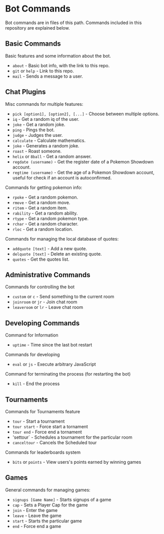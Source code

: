 Bot Commands
====================

Bot commands are in files of this path. Commands included in this repository are explained below.

Basic Commands
------------

Basic features and some information about the bot.

 - `about` - Basic bot info, with the link to this repo.
 - `git` or `help` - Link to this repo.
 - `mail` - Sends a message to a user. 

Chat Plugins
------------

Misc commands for multiple features:

 - `pick [option1], [option2], [...]` - Choose between multiple options.
 - `iq` - Get a random iq of the user.
 - `joke` - Get a random joke.
 - `ping` - Pings the bot.
 - `judge` - Judges the user.
 - `calculate` - Calculate mathematics.
 - `joke` - Generates a random joke.
 - `roast` - Roast someone.
 - `helix` or `8ball` - Get a random answer.
 - `regdate (username)` - Get the register date of a Pokemon Showdown account.
 - `regtime (username)` - Get the age of a Pokemon Showdown account, useful for check if an account is autoconfirmed.


Commands for getting pokemon info:

 - `rpoke` - Get a random pokemon.
 - `rmove` - Get a random move.
 - `ritem` - Get a random item.
 - `rability` - Get a random ability.
 - `rtype` - Get a random pokemon type.
 - `rchar` - Get a random character.
 - `rloc` - Get a random location.

Commands for managing the local database of quotes:

 - `addquote [text]` - Add a new quote.
 - `delquote [text]` - Delete an existing quote.
 - `quotes` - Get the quotes list.
 
Administrative Commands
------------

Commands for controlling the bot

 - `custom` or `c` - Send something to the current room
 - `joinroom` or `jr` - Join chat room
 - `leaveroom` or `lr` - Leave chat room

Developing Commands
------------

Command for Information

 - `uptime` - Time since the last bot restart

Commands for developing 

 - `eval` or `js` - Execute arbitrary JavaScript
 
Command for terminating the process (for restarting the bot)

 - `kill` - End the process

Tournaments
------------

Commands for Tournaments feature

 - `tour` - Start a tournament
 - `tour start` - Force start a tornament
 - `tour end` - Force end a tornament
 - 'settour` - Schedules a tournament for the particular room
 - `canceltour` - Cancels the Scheduled tour 

Commands for leaderboards system 
 
- `bits` or `points` - View users's points earned by winning games

Games
------------

General commands for managing games:

 - `signups [Game Name]` - Starts signups of a game
 - `cap` - Sets a Player Cap for the game
 - `join` - Enter the game
 - `leave` - Leave the game
 - `start` - Starts the particular game
 - `end` - Force end a game

